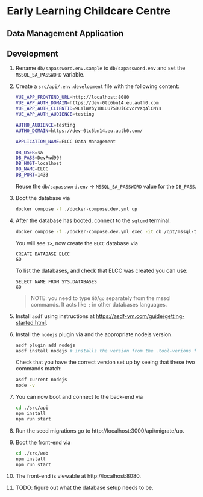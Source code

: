 # Early Learning Childcare Centre
## Data Management Application

## Development

1. Rename `db/sapassword.env.sample` to `db/sapassword.env` and set the `MSSQL_SA_PASSWORD` variable.

2. Create a `src/api/.env.development` file with the following content:

    ```bash
    VUE_APP_FRONTEND_URL=http://localhost:8080
    VUE_APP_AUTH_DOMAIN=https://dev-0tc6bn14.eu.auth0.com
    VUE_APP_AUTH_CLIENTID=9LYlWVby1DLUu7SDUiCcvorVXqAlCMYs
    VUE_APP_AUTH_AUDIENCE=testing

    AUTH0_AUDIENCE=testing
    AUTH0_DOMAIN=https://dev-0tc6bn14.eu.auth0.com/

    APPLICATION_NAME=ELCC Data Management

    DB_USER=sa
    DB_PASS=DevPwd99!
    DB_HOST=localhost
    DB_NAME=ELCC
    DB_PORT=1433
    ```

    Reuse the `db/sapassword.env` -> `MSSQL_SA_PASSWORD` value for the `DB_PASS`.

3. Boot the database via

    ```bash
    docker compose -f ./docker-compose.dev.yml up
    ```

4. After the database has booted, connect to the `sqlcmd` terminal.

    ```bash
    docker compose -f ./docker-compose.dev.yml exec -it db /opt/mssql-tools/bin/sqlcmd -S localhost -U sa -P DevPwd99!
    ```

    You will see `1>`, now create the `ELCC` database via
    ```mssql
    CREATE DATABASE ELCC
    GO
    ```

    To list the databases, and check that ELCC was created you can use:
    ```msql
    SELECT NAME FROM SYS.DATABASES
    GO
    ```

    > NOTE: you need to type `GO`/`go` separately from the mssql commands. It acts like `;` in other databases languages.

5. Install `asdf` using instructions at https://asdf-vm.com/guide/getting-started.html.

6. Install the `nodejs` plugin via and the appropriate nodejs version.

    ```bash
    asdf plugin add nodejs
    asdf install nodejs # installs the version from the .tool-verions file
    ```

    Check that you have the correct version set up by seeing that these two commands match:

    ```bash
    asdf current nodejs
    node -v
    ```

7. You can now boot and connect to the back-end via

    ```bash
    cd ./src/api
    npm install
    npm run start
    ```

8. Run the seed migrations go to http://localhost:3000/api/migrate/up.


9. Boot the front-end via

    ```bash
    cd ./src/web
    npm install
    npm run start
    ```

8. The front-end is viewable at http://localhost:8080.

9. TODO: figure out what the database setup needs to be.
